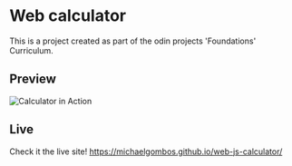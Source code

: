 # Web calculator

This is a project created as part of the odin projects 'Foundations' Curriculum.

## Preview

![Calculator in Action](https://cdn.discordapp.com/attachments/429124530514952206/880541038199066644/WebcalculatorGif1.gif)

## Live

Check it the live site!
https://michaelgombos.github.io/web-js-calculator/

